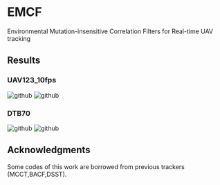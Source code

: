 # EMCF
Environmental Mutation-insensitive Correlation Filters for Real-time UAV tracking

## Results

### UAV123_10fps
![github](https://github.com/FreeZhang96/FACF/blob/master/result_OPE/UAV123_10fps_PR.png "github")
![github](https://github.com/FreeZhang96/FACF/blob/master/result_OPE/UAV123_10fps_SR.png "github")
### DTB70
![github](https://github.com/FreeZhang96/FACF/blob/master/result_OPE/DTB70_PR.png "github")
![github](https://github.com/FreeZhang96/FACF/blob/master/result_OPE/DTB70_SR.png "github")

## Acknowledgments
Some codes of this work are borrowed from previous trackers (MCCT,BACF,DSST).
